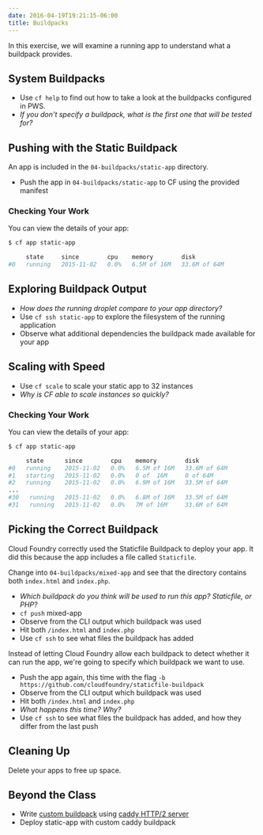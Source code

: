 ```yaml
---
date: 2016-04-19T19:21:15-06:00
title: Buildpacks
---
```


In this exercise, we will examine a running app to understand what a buildpack provides.

## System Buildpacks

* Use `cf help` to find out how to take a look at the buildpacks configured in PWS.
* _If you don't specify a buildpack, what is the first one that will be tested for?_


## Pushing with the Static Buildpack

An app is included in the `04-buildpacks/static-app` directory.

* Push the app in `04-buildpacks/static-app` to CF using the provided manifest

### Checking Your Work

You can view the details of your app:

```sh
$ cf app static-app

     state     since        cpu    memory        disk
#0   running   2015-11-02   0.0%   6.5M of 16M   33.6M of 64M
```

## Exploring Buildpack Output

* _How does the running droplet compare to your app directory?_
* Use `cf ssh static-app` to explore the filesystem of the running application
* Observe what additional dependencies the buildpack made available for your app

## Scaling with Speed

* Use `cf scale` to scale your static app to 32 instances
* _Why is CF able to scale instances so quickly?_


### Checking Your Work

You can view the details of your app:

```sh
$ cf app static-app

     state      since        cpu    memory        disk
#0   running    2015-11-02   0.0%   6.5M of 16M   33.6M of 64M
#1   starting   2015-11-02   0.0%   0 of  16M     0 of 64M
#2   running    2015-11-02   0.0%   6.9M of 16M   33.5M of 64M
...
#30   running   2015-11-02   0.0%   6.8M of 16M   33.5M of 64M
#31   running   2015-11-02   0.0%   7M of 16M     33.6M of 64M
```


## Picking the Correct Buildpack

Cloud Foundry correctly used the Staticfile Buildpack to deploy your app. It did this because the app includes a file 
called `Staticfile`.

Change into `04-buildpacks/mixed-app` and see that the directory contains both `index.html` and `index.php`. 

* _Which buildpack do you think will be used to run this app? Staticfile, or PHP?_
* `cf push` mixed-app
* Observe from the CLI output which buildpack was used
* Hit both `/index.html` and `index.php`
* Use `cf ssh` to see what files the buildpack has added

Instead of letting Cloud Foundry allow each buildpack to detect whether it can run the app, we're going to specify which buildpack we want to use.

* Push the app again, this time with the flag `-b https://github.com/cloudfoundry/staticfile-buildpack`
* Observe from the CLI output which buildpack was used
* Hit both `/index.html` and `index.php`
* _What happens this time? Why?_
* Use `cf ssh` to see what files the buildpack has added, and how they differ from the last push


## Cleaning Up

Delete your apps to free up space.

## Beyond the Class

  * Write [custom buildpack](https://docs.cloudfoundry.org/buildpacks/custom.html) using [caddy HTTP/2 server](https://caddyserver.com/)
  * Deploy static-app with custom caddy buildpack
